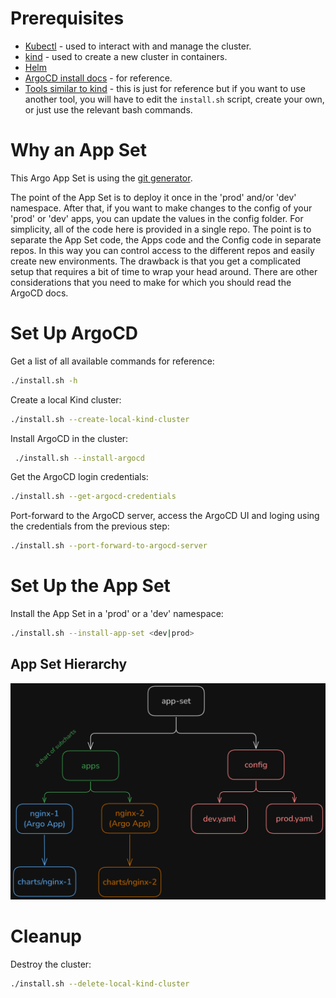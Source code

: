 # Prerequisites

- [Kubectl](https://kubernetes.io/docs/tasks/tools/#kubectl) - used to interact with and manage the cluster.
- [kind](https://kind.sigs.k8s.io/docs/user/quick-start/#installation) - used to create a new cluster in containers.
- [Helm](https://helm.sh/docs/intro/install/)
- [ArgoCD install docs](https://argo-cd.readthedocs.io/en/stable/operator-manual/installation/) - for reference.
- [Tools similar to kind](https://kubernetes.io/docs/tasks/tools/) - this is just for reference but if you want to use another tool, you will have to edit the `install.sh` script, create your own, or just use the relevant bash commands.

# Why an App Set

This Argo App Set is using the [git generator](https://argo-cd.readthedocs.io/en/stable/operator-manual/applicationset/Generators-Git/).

The point of the App Set is to deploy it once in the 'prod' and/or 'dev' namespace. After that, if you want to make changes to the config of your 'prod' or 'dev' apps, you can update the values in the config folder. For simplicity, all of the code here is provided in a single repo. The point is to separate the App Set code, the Apps code and the Config code in separate repos. In this way you can control access to the different repos and easily create new environments. The drawback is that you get a complicated setup that requires a bit of time to wrap your head around. There are other considerations that you need to make for which you should read the ArgoCD docs.

# Set Up ArgoCD

Get a list of all available commands for reference:

```bash
./install.sh -h
```

Create a local Kind cluster:

```bash
./install.sh --create-local-kind-cluster
```

Install ArgoCD in the cluster:

```bash
 ./install.sh --install-argocd
```

Get the ArgoCD login credentials:

```bash
./install.sh --get-argocd-credentials
```

Port-forward to the ArgoCD server, access the ArgoCD UI and loging using the credentials from the previous step:

```bash
./install.sh --port-forward-to-argocd-server
```

# Set Up the App Set

Install the App Set in a 'prod' or a 'dev' namespace:

```bash
./install.sh --install-app-set <dev|prod>
```

## App Set Hierarchy

![App Set Hierarchy](images/app-set.png)

# Cleanup

Destroy the cluster:

```bash
./install.sh --delete-local-kind-cluster
```
